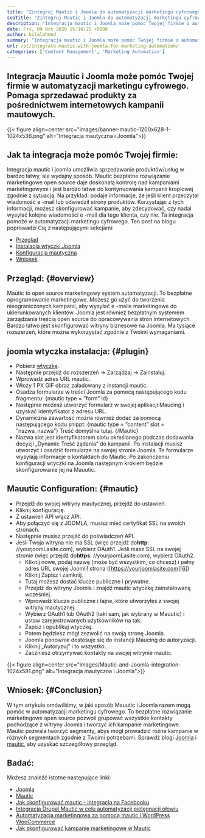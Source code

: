 ```yaml
---
title: "Zintegruj Mautic i Joomla do automatyzacji marketingu cyfrowego " 
seoTitle: "Zintegruj Mautic i Joomla do automatyzacji marketingu cyfrowego" 
description: "Integracja mautic i Joomla może pomóc Twojej firmie z automatyzacją marketingu cyfrowego. Pomaga sprzedawać produkty za pomocą kampanii mautowych." 
date: Fri, 09 Oct 2020 15:16:25 +0000
author: bilalahmed
summary: "Integracja mautic i Joomla może pomóc Twojej firmie z automatyzacją marketingu cyfrowego. Pomaga sprzedawać produkty za pośrednictwem internetowych kampanii mautowych." 
url: /pl/integrate-mautic-with-joomla-for-marketing-automation/
categories: ['Content Management', 'Marketing Automation']
---
```


## Integracja Mauutic i Joomla może pomóc Twojej firmie w automatyzacji marketingu cyfrowego. Pomaga sprzedawać produkty za pośrednictwem internetowych kampanii mautowych.

{{< figure align=center src="images/banner-mautic-1200x628-1-1024x536.png" alt="Integracja mautyczna i Joomla">}}


## Jak ta integracja może pomóc Twojej firmie:
Integracja mautic i joomla umożliwia sprzedawanie produktów/usług w bardzo łatwy, ale wydajny sposób. Mautic bezpłatne rozwiązanie marketingowe open source daje doskonałą kontrolę nad kampaniami marketingowymi i jest bardzo łatwe do kontynuowania kampanii kroplowej zgodnie z sytuacją. Na przykład: podaje informacje, że jeśli klient przeczytał wiadomość e -mail lub odwiedził strony produktów. Korzystając z tych informacji, możesz skonfigurować kampanie, aby zdecydować, czy nadal wysyłać kolejne wiadomości e -mail dla tego klienta, czy nie. Ta integracja pomoże w automatyzacji marketingu cyfrowego. Ten post na blogu poprowadzi Cię z następującymi sekcjami:
  * [Przegląd][1]
  * [Instalacja wtyczki Joomla][2]
  * [Konfiguracja mautyczna][3]
  * [Wniosek][4]

## Przegląd:   {#overview}
Mautic to open source marketingowy system automatyzacji. To bezpłatne oprogramowanie marketingowe. Możesz go użyć do tworzenia nieograniczonych kampanii, aby wysyłać e -maile marketingowe do ukierunkowanych klientów.
Joomla jest również bezpłatnym systemem zarządzania treścią open source do opracowywania stron internetowych. Bardzo łatwo jest skonfigurować witryny biznesowe na Joomla. Ma tysiące rozszerzeń, które można wykorzystać zgodnie z Twoimi wymaganiami.

## joomla wtyczka instalacja:   {#plugin}
  * Pobierz [wtyczkę][5].
  * Następnie przejdź do rozszerzeń -> Zarządzaj -> Zainstaluj.
  * Wprowadź adres URL mautic.
  * Włoży 1 PX GIF obraz załadowany z instancji mautic.
  * Osadza formularze w treści Joomla za pomocą następującego kodu fragmentu: {mautic type = ”form” id}
  * Następnie możesz utworzyć formularz w swojej aplikacji Maucing i uzyskać identyfikator z adresu URL.
  * Dynamiczna zawartość można również dodać za pomocą następującego kodu snippt: {mautic type = ”content” slot = ”nazwa_nazwa”} Treść domyślna tutaj. {/Mautic}
  * Nazwa slot jest identyfikatorem slotu określonego podczas dodawania decyzji „Dynamic Treść żądania” do kampanii.
Po instalacji musisz utworzyć i osadzić formularze na swojej stronie Joomla. Te formularze wysyłają informacje o kontaktach do Mautic. Po zakończeniu konfiguracji wtyczki na Joomla następnym krokiem będzie skonfigurowanie jej na Mauutic.

## Mauutic Configuration:   {#mautic}
  * Przejdź do swojej witryny mautycznej, przejdź do ustawień.
  * Kliknij konfigurację.
  * Z ustawień API włącz API.
  * Aby połączyć się z JOOMLA, musisz mieć certyfikat SSL na swoich stronach.
  * Następnie musisz przejść do poświadczeń API.
* Jeśli Twoja witryna nie ma SSL (więc przejdź do**http**: //yourjoomLasite.com), wybierz OAuth1. Jeśli masz SSL na swojej stronie (więc przejdź do**https**: //yourjoomLasite.com), wybierz OAuth2.
  * Kliknij nowe, podaj nazwę (może być wszystkim, co chcesz) i pełny adres URL swojej Joomli! strona ([https://yourjoomlasite.com][6])
  * Kliknij Zapisz i zamknij.
  * Tutaj możesz dostać klucze publiczne i prywatne.
  * Przejdź do witryny Joomla i znajdź mautic wtyczkę zainstalowaną wcześniej.
  * Wprowadź klucze publiczne i tajne, które utworzyłeś z swojej witryny mautycznej.
  * Wybierz OAuth1 lub OAuth2 (taki sam, jak wybrany w Mauutic) i ustaw zarejestrowanych użytkowników na tak.
  * Zapisz i opublikuj wtyczkę.
  * Potem będziesz mógł zezwolić na swoją stronę Joomla.
  * Joomla ponownie dostosuje się do instancji Maucing do autoryzacji.
  * Kliknij „Autoryzuj” i to wszystko.
  * Zaczniesz otrzymywać kontakty na swojej witrynie mautic.

{{< figure align=center src="images/Mautic-and-Joomla-integration-1024x591.png" alt="Integracja mautyczna i Joomla">}}


## Wniosek:   {#Conclusion}
W tym artykule omówiliśmy, w jaki sposób Mauutic i Joomla razem mogą pomóc w automatyzacji marketingu cyfrowego. To bezpłatne rozwiązanie marketingowe open source pozwoli grupować wszystkie kontakty pochodzące z witryny Joomla i tworzyć ich kampanie marketingowe. Mautic pozwala tworzyć segmenty, abyś mógł prowadzić różne kampanie w różnych segmentach zgodnie z Twoimi potrzebami. Sprawdź blogi [Joomla][7] i [mautic][8], aby uzyskać szczegółowy przegląd.

## Badać:
Możesz znaleźć istotne następujące linki:
  * [Joomla][7]
  * [Mautic][8]
  * [Jak skonfigurować mautic - integracja na Facebooku][9]
  * [Integracja Drupal Mautic w celu automatyzacji pielęgnacji ołowiu][10]
  * [Automatyzacja marketingowa za pomocą mautic i WordPress WooCommerce][11]
  * [Jak skonfigurować kampanie marketingowe w Mautic][12]

  
[1]: #overview
[2]: #plugin
[3]: #mautic
[4]: #conclusion
[5]: https://href.li/?https://extensions.joomla.org/extension/mautic/
[6]: https://href.li/?https://yourjoomlasite.com
[7]: https://products.containerize.com/content-management/joomla
[8]: https://products.containerize.com/marketing-automation/mautic
[9]: https://blog.containerize.com/marketing-automation/how-to-setup-mautic-facebook-integration/
[10]: https://blog.containerize.com/content-management/drupal-tutorial-automate-lead-growth-with-drupal-mautic/
[11]: https://blog.containerize.com/blogging/marketing-automation-using-mautic-and-wordpress-woocommerce/
[12]: https://blog.containerize.com/marketing-automation/how-to-setup-marketing-campaigns-using-mautic-campaign-builder/
